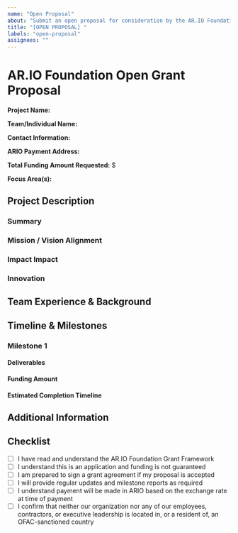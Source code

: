```yaml
---
name: "Open Proposal"
about: "Submit an open proposal for consideration by the AR.IO Foundation Grants Committee"
title: "[OPEN PROPOSAL] "
labels: "open-proposal"
assignees: ""
---
```


# AR.IO Foundation Open Grant Proposal

**Project Name:**
<!-- Provide a clear, concise name for your project -->

**Team/Individual Name:**  
<!-- Name of individual or entity submitting the proposal -->

**Contact Information:**  
<!-- Email for primary point of contact -->

**ARIO Payment Address:**  
<!-- Wallet address where grant funds should be sent -->

**Total Funding Amount Requested:** $  
<!-- Amount in USD, will be converted to ARIO at time of payment -->

**Focus Area(s):**  
<!-- Select all that apply:
- Developer Experience
- Integrations
- Search and Discovery
- Gateway Infrastructure and specialized implementations
- Community and Education
-->

## Project Description

### Summary
<!-- Provide a brief (1-2 paragraph) summary of your project -->

### Mission / Vision Alignment
<!-- Explain how this project aligns with the mission and vision of AR.IO Network -->

### Impact Impact
<!-- Explain how this project will positively impact the AR.IO Ecosystem -->
<!-- Who is the target audience for your proposal and how are you planning to engage them? -->
<!-- How will you measure the success of this project? What KPIs or metrics will you use? -->

### Innovation
<!-- Explain the core innovation the your idea or project brings to the AR.IO Ecosystem -->
<!-- How is your project or idea different/better thatn existing solutions (if any, show examples)? -->

## Team Experience & Background

<!-- Describe the relevant experience of each team member as it relates to this project -->
<!-- For Medium and Large grant requests, please include links to previous works, Github and social profiles -->

## Timeline & Milestones

<!-- Break down your project into clear milestones with deliverables and estimated completion dates -->
<!-- We encourage you to include docs and diagrams to help us understand your archicture and proposed solution -->
<!-- For Medium and Large grants, payment will be made upon completion of each milestone -->
<!-- Please copy and paste the sections below and complete for each milestone -->

### Milestone 1

#### Deliverables

#### Funding Amount

#### Estimated Completion Timeline

## Additional Information

<!-- Any additional information that you think would be helpful for the Grants Committee -->

## Checklist

- [ ] I have read and understand the AR.IO Foundation Grant Framework
- [ ] I understand this is an application and funding is not guaranteed
- [ ] I am prepared to sign a grant agreement if my proposal is accepted
- [ ] I will provide regular updates and milestone reports as required
- [ ] I understand payment will be made in ARIO based on the exchange rate at time of payment
- [ ] I confirm that neither our organization nor any of our employees, contractors, or executive leadership is located in, or a resident of, an OFAC-sanctioned country
